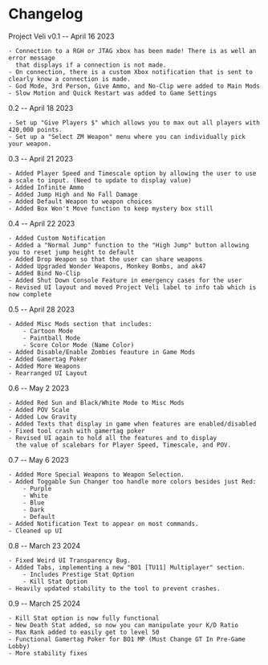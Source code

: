 # Changelog

Project Veli v0.1 -- April 16 2023

	- Connection to a RGH or JTAG xbox has been made! There is as well an error message
	  that displays if a connection is not made. 
	- On connection, there is a custom Xbox notification that is sent to clearly know a connection is made.
	- God Mode, 3rd Person, Give Ammo, and No-Clip were added to Main Mods
	- Slow Motion and Quick Restart was added to Game Settings

0.2 -- April 18 2023

	- Set up "Give Players $" which allows you to max out all players with 420,000 points. 
	- Set up a "Select ZM Weapon" menu where you can individually pick your weapon.
	
0.3 -- April 21 2023

	- Added Player Speed and Timescale option by allowing the user to use a scale to input. (Need to update to display value) 
	- Added Infinite Ammo
	- Added Jump High and No Fall Damage
	- Added Default Weapon to weapon choices
	- Added Box Won't Move function to keep mystery box still
	
0.4 -- April 22 2023

	- Added Custom Notification
	- Added a "Normal Jump" function to the "High Jump" button allowing you to reset jump height to default 
	- Added Drop Weapon so that the user can share weapons
	- Added Upgraded Wonder Weapons, Monkey Bombs, and ak47
	- Added Bind No-Clip 
	- Added Shut Down Console Feature in emergency cases for the user 
	- Revised UI layout and moved Project Veli label to info tab which is now complete

0.5 -- April 28 2023

	- Added Misc Mods section that includes:
		- Cartoon Mode
		- Paintball Mode
		- Score Color Mode (Name Color)
	- Added Disable/Enable Zombies feauture in Game Mods
	- Added Gamertag Poker
	- Added More Weapons
	- Rearranged UI Layout

0.6 -- May 2 2023

	- Added Red Sun and Black/White Mode to Misc Mods
	- Added POV Scale 
	- Added Low Gravity
	- Added Texts that display in game when features are enabled/disabled
	- Fixed tool crash with gamertag poker
	- Revised UI again to hold all the features and to display 
	  the value of scalebars for Player Speed, Timescale, and POV.
	
0.7 -- May 6 2023

	- Added More Special Weapons to Weapon Selection.
	- Added Toggable Sun Changer too handle more colors besides just Red:
		- Purple
		- White 
		- Blue
		- Dark 
		- Default
	- Added Notification Text to appear on most commands.
	- Cleaned up UI 

0.8 -- March 23 2024
	
	- Fixed Weird UI Transparency Bug.
	- Added Tabs, implementing a new "BO1 [TU11] Multiplayer" section.
		- Includes Prestige Stat Option
		- Kill Stat Option
	- Heavily updated stability to the tool to prevent crashes.

0.9 -- March 25 2024
	
	- Kill Stat option is now fully functional
	- New Death Stat added, so now you can manipulate your K/D Ratio
	- Max Rank added to easily get to level 50
	- Functional Gamertag Poker for BO1 MP (Must Change GT In Pre-Game Lobby)
	- More stability fixes
